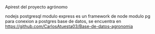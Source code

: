 Apirest del proyecto agrónomo

  nodejs 
  postgresql 
  modulo express es un framework de node
  modulo pg para conexion a postgres
  base de datos, se encuentra en https://github.com/CarlosAtuesta03/Base-de-datos-agronomia
